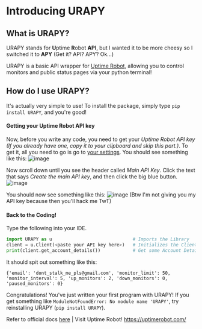 # Introducing URAPY
## What is URAPY?

URAPY stands for **U**ptime **R**obot **API**, but I wanted it to be more cheesy so I switched it to **APY** (Get it? API? APY? Ok...)

URAPY is a basic API wrapper for [Uptime Robot](https://uptimerobot.com/), allowing you to control monitors and public status pages via your python terminal!

## How do I use URAPY?
It's actually very simple to use! To install the package, simply type `pip install URAPY`, and you're good!

#### Getting your Uptime Robot API key
Now, before you write any code, you need to get your *Uptime Robot API key* *(If you already have one, copy it to your clipboard and skip this part.)*. To get it, all you need to go is go to [your settings](https://uptimerobot.com/dashboard.php#mySettings). You should see something like this:
![image](https://storage.googleapis.com/replit/images/1586984485972_47263dee2b4461a1714fa5fb6e8b14f8.png)

Now scroll down until you see the header called *Main API Key*. Click the text that says *Create the main API key*, and then click the big blue button.
![image](https://storage.googleapis.com/replit/images/1586990215066_b156298b39e5edef293825ad40d3dd3b.png)

You should now see something like this:
![image](https://storage.googleapis.com/replit/images/1586991754336_c55a1df9a6e5152afde96c6b67ed684c.png)
(Btw I'm not giving you my API key because then you'll hack me TwT)

#### Back to the Coding!
Type the following into your IDE.
```py
import URAPY as u                              # Imports the Library
client = u.Client(<paste your API key here>)   # Initializes the Client
print(client.get_account_details())            # Get some Account Details!
```
It should spit out something like this:
```
{'email': 'dont_stalk_me_pls@gmail.com', 'monitor_limit': 50, 'monitor_interval': 5, 'up_monitors': 2, 'down_monitors': 0, 'paused_monitors': 0}
```
Congratulations! You've just written your first program with URAPY! If you get something like `ModuleNotFoundError: No module name 'URAPY'`, try reinstalling URAPY (`pip install URAPY`).

Refer to official docs [here](https://urapy-docs.warhawk947.repl.co/) |
Visit Uptime Robot! https://uptimerobot.com/
